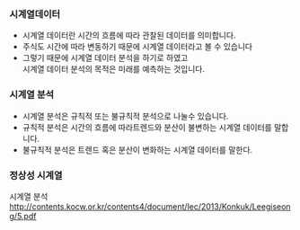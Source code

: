 ### 시계열데이터 


- 시계열 데이터란 시간의 흐름에 따라 관찰된 데이터를 의미합니다. <br>
- 주식도 시간에 따라 변동하기 때문에 시계열 데이터라고 볼 수 있습니다 <br>
- 그렇기 때문에 시계열 데이터 분석을 하기로 하였고 <br>
  시계열 데이터 분석의 목적은 미래를 예측하는 것입니다. <br> 

### 시계열 분석

- 시계열 분석은 규칙적 또는 불규칙적 분석으로 나눌수 있습니다.
- 규칙적 분석은 시간의 흐름에 따라트렌드와 분산이 불변하는 시계열 데이터를 말합니다.
- 불규칙적 분석은 트렌드 혹은 분산이 변화하는 시계열 데이터를 말한다.

### 정상성 시계열 

시계열 분석
http://contents.kocw.or.kr/contents4/document/lec/2013/Konkuk/Leegiseong/5.pdf